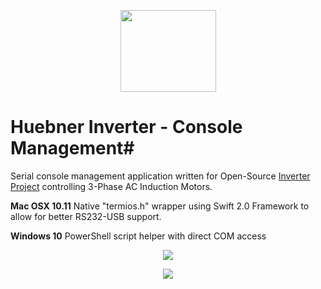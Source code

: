 <p align="center">
<img src="https://github.com/poofik/huebner-inverter/raw/master/Web/Icon.png" alt="" width="153" height="131" />
</p>

# Huebner Inverter - Console Management#

Serial console management application written for Open-Source [Inverter Project](http://johanneshuebner.com/quickcms/index.html%3Fde_electric-car-conversion-site,14.html) controlling 3-Phase AC Induction Motors.

**Mac OSX 10.11**
Native "termios.h" wrapper using Swift 2.0 Framework to allow for better RS232-USB support.

**Windows 10**
PowerShell script helper with direct COM access

<p align="center">
  <img src="https://github.com/poofik/huebner-inverter/raw/master/Web/Screenshot.jpg">
</p>

<p align="center">
  <img src="https://github.com/poofik/huebner-inverter/raw/master/Web/Photo.jpg">
</p>